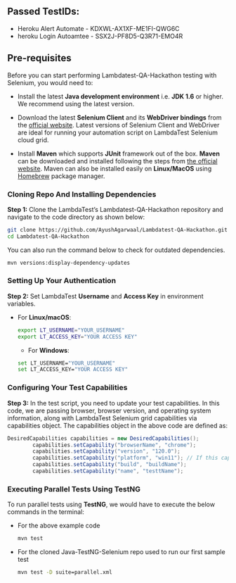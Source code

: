 ## Passed TestIDs:

- Heroku Alert Automate - KDXWL-AX1XF-ME1FI-QWG6C
- heroku Login Autoamtee - SSX2J-PF8D5-Q3R71-EMO4R


## Pre-requisites

Before you can start performing Lambdatest-QA-Hackathon testing with Selenium, you would need to:

- Install the latest **Java development environment** i.e. **JDK 1.6** or higher. We recommend using the latest version.

- Download the latest **Selenium Client** and its **WebDriver bindings** from the [official website](https://www.selenium.dev/downloads/). Latest versions of Selenium Client and WebDriver are ideal for running your automation script on LambdaTest Selenium cloud grid.

- Install **Maven** which supports **JUnit** framework out of the box. **Maven** can be downloaded and installed following the steps from [the official website](https://maven.apache.org/). Maven can also be installed easily on **Linux/MacOS** using [Homebrew](https://brew.sh/) package manager.

### Cloning Repo And Installing Dependencies

**Step 1:** Clone the LambdaTest’s Lambdatest-QA-Hackathon repository and navigate to the code directory as shown below:

```bash
git clone https://github.com/AyushAgarwaal/Lambdatest-QA-Hackathon.git
cd Lambdatest-QA-Hackathon
```

You can also run the command below to check for outdated dependencies.

```bash
mvn versions:display-dependency-updates
```

### Setting Up Your Authentication
**Step 2:** Set LambdaTest **Username** and **Access Key** in environment variables.

* For **Linux/macOS**:
  
  ```bash
  export LT_USERNAME="YOUR_USERNAME" 
  export LT_ACCESS_KEY="YOUR ACCESS KEY"
  ```
  * For **Windows**:
  ```bash
  set LT_USERNAME="YOUR_USERNAME" 
  set LT_ACCESS_KEY="YOUR ACCESS KEY"
  ```

### Configuring Your Test Capabilities

**Step 3:** In the test script, you need to update your test capabilities. In this code, we are passing browser, browser version, and operating system information, along with LambdaTest Selenium grid capabilities via capabilities object. The capabilities object in the above code are defined as:

```java
DesiredCapabilities capabilities = new DesiredCapabilities();
        capabilities.setCapability("browserName", "chrome");
        capabilities.setCapability("version", "120.0");
        capabilities.setCapability("platform", "win11"); // If this cap isn't specified, it will just get the any available one
        capabilities.setCapability("build", "buildName");
        capabilities.setCapability("name", "testtName");
```



### Executing Parallel Tests Using TestNG

To run parallel tests using **TestNG**, we would have to execute the below commands in the terminal:

- For the above example code
  ```bash
  mvn test
  ```
- For the cloned Java-TestNG-Selenium repo used to run our first sample test
  ```bash
  mvn test -D suite=parallel.xml
  ```
